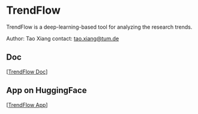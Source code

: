 

# TrendFlow
TrendFlow is a deep-learning-based tool for analyzing the research trends.

Author: Tao Xiang
contact: tao.xiang@tum.de

## Doc
[[TrendFlow Doc](https://leoxiang66.github.io/research-trends-analysis/)]

## App on HuggingFace
[[TrendFlow App](https://huggingface.co/spaces/Adapting/TrendFlow)]







